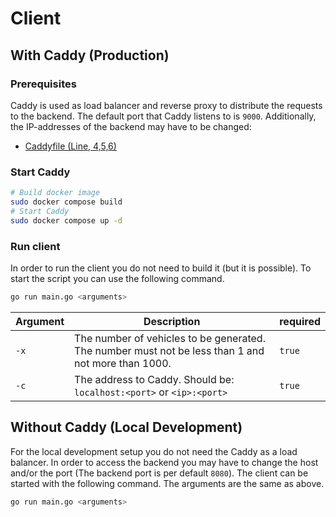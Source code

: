 # Client

## With Caddy (Production)

### Prerequisites

Caddy is used as load balancer and reverse proxy to distribute the requests to the backend. The default port that Caddy listens to is `9000`. Additionally, the IP-addresses of the backend may have to be changed:

-   [Caddyfile (Line, 4,5,6)](https://github.com/Patr1ick/dhbw-traffic-control/blob/main/client/caddy/Caddyfile#L4)

### Start Caddy

```bash
# Build docker image
sudo docker compose build
# Start Caddy
sudo docker compose up -d
```

### Run client

In order to run the client you do not need to build it (but it is possible).
To start the script you can use the following command.

```bash
go run main.go <arguments>
```

| Argument | Description                                                                                        | required |
| -------- | -------------------------------------------------------------------------------------------------- | -------- |
| `-x`     | The number of vehicles to be generated. The number must not be less than 1 and not more than 1000. | `true`   |
| `-c`     | The address to Caddy. Should be: `localhost:<port>` or `<ip>:<port>`                               | `true`   |

## Without Caddy (Local Development)

For the local development setup you do not need the Caddy as a load balancer. In order to access the backend you may have to change the host and/or the port (The backend port is per default `8080`). The client can be started with the following command. The arguments are the same as above.

```bash
go run main.go <arguments>
```
